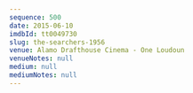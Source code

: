 ```yaml
---
sequence: 500
date: 2015-06-10
imdbId: tt0049730
slug: the-searchers-1956
venue: Alamo Drafthouse Cinema - One Loudoun
venueNotes: null
medium: null
mediumNotes: null
---
```

